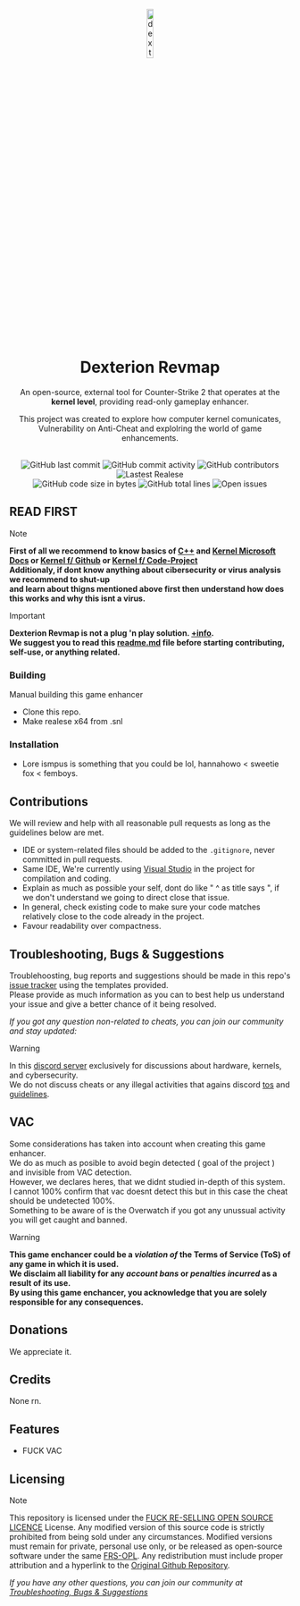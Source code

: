 <p align="center">
<img src="" alt="dexterionRevmap-Logo" width="15%"/>
</p>

<h1 align="center">Dexterion Revmap</h1>
<p align="center">An open-source, external tool for Counter-Strike 2 that operates at the <b>kernel level</b>, providing read-only gameplay enhancer.</p>
<p align="center">This project was created to explore how computer kernel comunicates, <br>Vulnerability on Anti-Cheat and explolring the world of game enhancements.</p>

<div align="center">
    <br>
    <img src="https://img.shields.io/github/last-commit/Nocture-Insight/Kernel-Dexterion" alt="GitHub last commit"/>
    <img src="https://img.shields.io/github/commit-activity/w/Nocture-Insight/Kernel-Dexterion" alt="GitHub commit activity"/>
    <img src="https://img.shields.io/github/contributors/Nocture-Insight/Kernel-Dexterion" alt="GitHub contributors"/>
    <img src="https://img.shields.io/github/v/release/Nocture-Insight/Kernel-Dexterion" alt="Lastest Realese"/>
    <br>
    <img src="https://img.shields.io/github/languages/code-size/Nocture-Insight/Kernel-Dexterion" alt="GitHub code size in bytes"/>
    <img src="https://img.shields.io/endpoint?url=https://ghloc.vercel.app/api/Nocture-Insight/Kernel-Dexterion/badge?filter=.cpp$,.hpp$,.h$&label=lines%20of%20code&color=blue" alt="GitHub total lines"/>
    <img src="https://img.shields.io/github/issues/Nocture-Insight/Kernel-Dexterion" alt="Open issues"/>
</div>


## READ FIRST
> [!NOTE]
> **First of all we recommend to know basics of [C++](https://en.cppreference.com/) and [Kernel Microsoft Docs](https://learn.microsoft.com/en-us/windows-hardware/drivers/develop/getting-started-with-windows-drivers) or [Kernel f/ Github](https://github.com/microsoft/Windows-driver-samples?tab=security-ov-file) or [Kernel f/ Code-Project](https://www.codeproject.com/Articles/9504/Driver-Development-Part-1-Introduction-to-Drivers)**\
> **Additionaly, if dont know anything about cibersecurity or virus analysis we recommend to shut-up\
> and learn about thigns mentioned above first then understand how does this works and why this isnt a virus.**

> [!IMPORTANT]
> **Dexterion Revmap is not a plug 'n play solution. [+info](https://github.com/Nocture-Insight/Kernel-Dexterion/main/README.md#vac).**\
> **We suggest you to read this [readme.md](https://github.com/Nocture-Insight/Kernel-Dexterion/main/README.md) file before starting contributing, self-use, or anything related.**

### Building
Manual building this game enhancer
 - Clone this repo.
 - Make realese x64 from .snl 

### Installation 
 - Lore ismpus is something that you could be lol, hannahowo < sweetie fox < femboys.

## Contributions
We will review and help with all reasonable pull requests as long as the guidelines below are met.

- IDE or system-related files should be added to the `.gitignore`, never committed in pull requests.
- Same IDE, We're currently using [Visual Studio](https://visualstudio.microsoft.com/) in the project for compilation and coding.
- Explain as much as possible your self, dont do like " ^ as title says ", if we don't understand we going to direct close that issue.
- In general, check existing code to make sure your code matches relatively close to the code already in the project.
- Favour readability over compactness.

## Troubleshooting, Bugs & Suggestions
Troublehoosting, bug reports and suggestions should be made in this repo's [issue tracker](https://github.com/Nocture-Insight/Kernel-Dexterion/issues) using the templates provided.  
Please provide as much information as you can to best help us understand your issue and give a better chance of it being resolved.

*If you got any question non-related to cheats, you can join our community and stay updated:*
> [!WARNING]
> In this [discord server](https://discord.gg/25rtyPfMEQ) exclusively for discussions about hardware, kernels, and cybersecurity.\
> We do not discuss cheats or any illegal activities that agains discord [tos](https://discord.com/tos) and [guidelines](https://discord.com/guidelines).

## VAC
Some considerations has taken into account when creating this game enhancer.\
We do as much as posible to avoid begin detected ( goal of the project ) and invisible from VAC detection.\
However, we declares heres, that we didnt studied in-depth of this system.\
I cannot 100% confirm that vac doesnt detect this but in this case the cheat should be undetected 100%.\
Something to be aware of is the Overwatch if you got any unussual activity you will get caught and banned.
> [!WARNING]
> **This game enchancer could be a *violation of* the Terms of Service (ToS) of any game in which it is used.\
> We disclaim all liability for any *account bans* or *penalties incurred* as a result of its use.\
> By using this game enchancer, you acknowledge that you are solely responsible for any consequences.**

## Donations
We appreciate it.

## Credits
None rn.

## Features
 - FUCK VAC

## Licensing
> [!NOTE]
> This repository is licensed under the [FUCK RE-SELLING OPEN SOURCE LICENCE](https://github.com/Nocture-Insight/Kernel-Dexterion/blob/main/LICENSE) License.
> Any modified version of this source code is strictly prohibited from being sold under any circumstances.
> Modified versions must remain for private, personal use only, or be released as open-source software under the same [FRS-OPL](https://github.com/Nocture-Insight/Kernel-Dexterion/blob/main/LICENSE).
> Any redistribution must include proper attribution and a hyperlink to the [Original Github Repository](https://github.com/Nocture-Insight/Kernel-Dexterion).

*If you have any other questions, you can join our community at [Troubleshooting, Bugs & Suggestions](https://github.com/Nocture-Insight/Kernel-Dexterion/main/README.md#troubleshooting-bugs--suggestions)*
